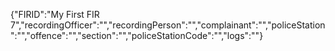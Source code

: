 {"FIRID":"My First FIR 7","recordingOfficer":"","recordingPerson":"","complainant":"","policeStation":"","offence":"","section":"","policeStationCode":"","logs":""}